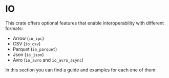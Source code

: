 # IO

This crate offers optional features that enable interoperability with different formats:

* Arrow (`io_ipc`)
* CSV (`io_csv`)
* Parquet (`io_parquet`)
* Json (`io_json`)
* Avro (`io_avro` and `io_avro_async`)

In this section you can find a guide and examples for each one of them.
